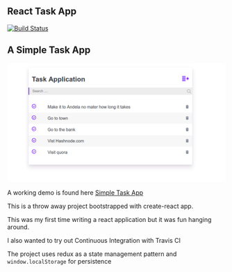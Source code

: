 ## React Task App

[![Build Status](https://travis-ci.org/krmroland/react-task-app.svg?branch=master)](https://travis-ci.org/krmroland/react-task-app)

## A Simple Task App

![Screen Shot](taskapp.png)

A working demo is found here [Simple Task App](https://krmroland.github.io/react-task-app/)

This is a throw away project bootstrapped with create-react app.

This was my first time writing a react application but it was fun hanging around.

I also wanted to try out Continuous Integration with Travis CI

The project uses redux as a state management pattern and `window.localStorage` for persistence
